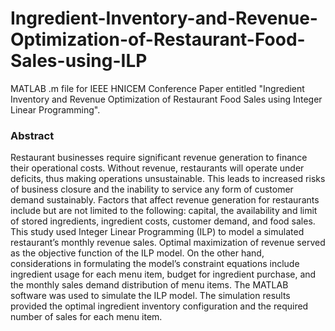# Ingredient-Inventory-and-Revenue-Optimization-of-Restaurant-Food-Sales-using-ILP
MATLAB .m file for IEEE HNICEM Conference Paper entitled "Ingredient Inventory and Revenue Optimization of Restaurant Food Sales using Integer Linear Programming".

<b><h3> Abstract </h3></b>
Restaurant businesses require significant revenue generation to finance their operational costs. Without revenue, restaurants will operate under deficits, thus making operations unsustainable. This leads to increased risks of business closure and the inability to service any form of customer demand sustainably. Factors that affect revenue generation for restaurants include but are not limited to the following: capital, the availability and limit of stored ingredients, ingredient costs, customer demand, and food sales. This study used Integer Linear Programming (ILP) to model a simulated restaurant’s monthly revenue sales. Optimal maximization of revenue served as the objective function of the ILP model. On the other hand, considerations in formulating the model’s constraint equations include ingredient usage for each menu item, budget for ingredient purchase, and the monthly sales demand distribution of menu items. The MATLAB software was used to simulate the ILP model. The simulation results provided the optimal ingredient inventory configuration and the required number of sales for each menu item.
